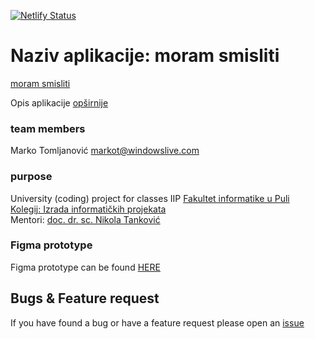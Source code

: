 [![Netlify Status](https://api.netlify.com/api/v1/badges/2e6190ff-14b3-4a7a-bac3-45fedbdaf94e/deploy-status)](https://app.netlify.com/sites/izrada-informatickih-projekata/deploys)

# Naziv aplikacije: moram smisliti

[moram smisliti](https://izrada-informatickih-projekata.netlify.app)  

Opis aplikacije 
[opširnije](https://www.chargebee.com/)

### team members

Marko Tomljanović <markot@windowslive.com>  

### purpose

University (coding) project for classes IIP
[Fakultet informatike u Puli ](https://fipu.unipu.hr/)  
[Kolegij: Izrada informatičkih projekata](http://ntankovic.unipu.hr/)  
Mentori: [doc. dr. sc. Nikola Tanković](https://ntankovic.unipu.hr/)

### Figma prototype

Figma prototype can be found [HERE]()

## Bugs & Feature request

If you have found a bug or have a feature request please open an [issue](https://github.com/Marko-Tomljanovic/iip/issues)
